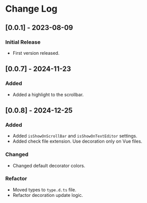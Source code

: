 # Change Log

## [0.0.1] - 2023-08-09
### Initial Release
- First version released.

## [0.0.7] - 2024-11-23
### Added
- Added a highlight to the scrollbar.

## [0.0.8] - 2024-12-25
### Added
- Added `isShowOnScrollBar` and `isShowOnTextEditor` settings.
- Added check file extension. Use decoration only on Vue files.

### Changed
- Changed default decorator colors.

### Refactor
- Moved types to `type.d.ts` file.
- Refactor decoration update logic.